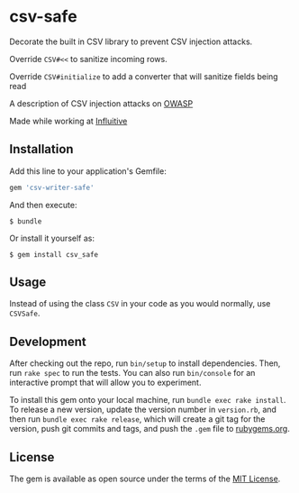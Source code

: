 # csv-safe

Decorate the built in CSV library to prevent CSV injection attacks.

Override `CSV#<<` to sanitize incoming rows.

Override `CSV#initialize` to add a converter that will sanitize fields being read

A description of CSV injection attacks on [OWASP](https://www.owasp.org/index.php/CSV_Excel_Macro_Injection) 

Made while working at [Influitive](https://influitive.com/)

## Installation

Add this line to your application's Gemfile:

```ruby
gem 'csv-writer-safe'
```

And then execute:

    $ bundle

Or install it yourself as:

    $ gem install csv_safe

## Usage

Instead of using the class `CSV` in your code as you would normally, use
`CSVSafe`. 

## Development

After checking out the repo, run `bin/setup` to install dependencies. Then, run `rake spec` to run the tests. You can also run `bin/console` for an interactive prompt that will allow you to experiment.

To install this gem onto your local machine, run `bundle exec rake install`. To release a new version, update the version number in `version.rb`, and then run `bundle exec rake release`, which will create a git tag for the version, push git commits and tags, and push the `.gem` file to [rubygems.org](https://rubygems.org).

## License

The gem is available as open source under the terms of the [MIT License](https://opensource.org/licenses/MIT).
